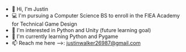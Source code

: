 - 👋 Hi, I'm Justin
- 💻 I'm pursuing a Computer Science BS to enroll in the FIEA Academy for Technical Game Design
- 👀 I'm interested in Python and Unity (future learning goal)
- 🌱 I'm currently learning Python and Pygame
- 📫 Reach me here -->: justinwalker26987@gmail.com

<!---
WalkerJ8/WalkerJ8 is a ✨ special ✨ repository because its `README.md` (this file) appears on your GitHub profile.
You can click the Preview link to take a look at your changes.
--->
